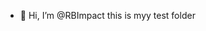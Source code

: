 - 👋 Hi, I’m @RBImpact
this is myy test folder

<!---
RBImpact/RBImpact is a ✨ special ✨ repository because its `README.md` (this file) appears on your GitHub profile.
You can click the Preview link to take a look at your changes.
--->
